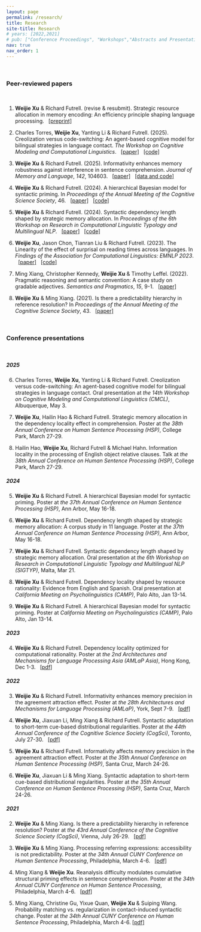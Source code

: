 ```yaml
---
layout: page
permalink: /research/
title: Research
site-title: Research
# years: [2022,2021]
# pub: ["Conference Proceedings", "Workshops","Abstracts and Presentations"]
nav: true
nav_order: 1
---
```

<!-- _pages/research.md -->
<!-- <div class="publications"> -->


<!-- * = equal contribution


{% for y in page.years %}
  <h4 class="year">{{y}}</h4>
  {% bibliography -f papers -q @*[year={{y}}]* %}
{% endfor %}
</div> -->

<p>&nbsp;</p>

### Peer-reviewed papers 
<p>&nbsp;</p>

1. **Weijie Xu** & Richard Futrell. (revise & resubmit). Strategic resource allocation in memory encoding: An efficiency principle shaping language processing. &nbsp; [[preprint]](https://arxiv.org/abs/2503.14728)

1. Charles Torres, **Weijie Xu**, Yanting Li & Richard Futrell. (2025). Creolization versus code-switching: An agent-based cognitive model for bilingual strategies in language contact. *The Workshop on Cognitive Modeling and Computational Linguistics*.  &nbsp; [[paper]](https://aclanthology.org/2025.cmcl-1.25/) &nbsp; [[code]](https://github.com/cj-torres/creolization-codeswitching)

1. **Weijie Xu** & Richard Futrell. (2025). Informativity enhances memory robustness against interference in sentence comprehension. *Journal of Memory and Language*, *142*, 104603. &nbsp; [[paper]](https://www.sciencedirect.com/science/article/pii/S0749596X24001062) &nbsp; [[data and code]](https://osf.io/e5dsv/)

1. **Weijie Xu** & Richard Futrell. (2024). A hierarchical Bayesian model for syntactic priming. In *Proceedings of the Annual Meeting of the Cognitive Science Society*, 46. &nbsp; [[paper]](https://escholarship.org/uc/item/9cc8p5fk) &nbsp; [[code]](https://github.com/weijiexu-charlie/HBM-for-syntactic-priming-CogSci24)

1. **Weijie Xu** & Richard Futrell. (2024). Syntactic dependency length shaped by strategic memory allocation. In *Proceedings of the 6th Workshop on Research in Computational Linguistic Typology and Multilingual NLP*.  &nbsp; [[paper]](https://aclanthology.org/2024.sigtyp-1.1/) &nbsp; [[code]](https://github.com/weijiexu-charlie/Dependency-length-strategic-memory-allocation)

1. **Weijie Xu**, Jason Chon, Tianran Liu & Richard Futrell. (2023). The Linearity of the effect of surprisal on reading times across languages. In *Findings of the Association for Computational Linguistics: EMNLP 2023*.  &nbsp; [[paper]](https://aclanthology.org/2023.findings-emnlp.1052/) &nbsp; [[code]](https://github.com/weijiexu-charlie/Linearity-of-surprisal-on-RT)

1. Ming Xiang, Christopher Kennedy, **Weijie Xu** & Timothy Leffel. (2022). Pragmatic reasoning and semantic convention: A case study on gradable adjectives. *Semantics and Pragmatics*, *15*, 9-1. &nbsp; [[paper]](https://doi.org/10.3765/sp.15.9)

1. **Weijie Xu** & Ming Xiang. (2021). Is there a predictability hierarchy in reference resolution? In *Proceedings of the Annual Meeting of the Cognitive Science Society*, 43. &nbsp; [[paper]](https://escholarship.org/uc/item/4mg9786g)

<p>&nbsp;</p>

### Conference presentations
<p>&nbsp;</p>

##### 2025

6. Charles Torres, **Weijie Xu**, Yanting Li & Richard Futrell. Creolization versus code-switching: An agent-based cognitive model for bilingual strategies in language contact. Oral presentation at *the 14th Workshop on Cognitive Modeling and Computational Linguistics (CMCL)*, Albuquerque, May 3.

6. **Weijie Xu**, Hailin Hao & Richard Futrell. Strategic memory allocation in the dependency locality effect in comprehension. Poster at *the 38th Annual Conference on Human Sentence Processing (HSP)*, College Park, March 27-29.

6. Hailin Hao, **Weijie Xu**, Richard Futrell & Michael Hahn. Information locality in the processing of English object relative clauses. Talk at *the 38th Annual Conference on Human Sentence Processing (HSP)*, College Park, March 27-29.

##### 2024

5. **Weijie Xu** & Richard Futrell. A hierarchical Bayesian model for syntactic priming. Poster at *the 37th Annual Conference on Human Sentence Processing (HSP)*, Ann Arbor, May 16-18.

5. **Weijie Xu** & Richard Futrell. Dependency length shaped by strategic memory allocation: A corpus study in 11 language. Poster at *the 37th Annual Conference on Human Sentence Processing (HSP)*, Ann Arbor, May 16-18.

5. **Weijie Xu** & Richard Futrell. Syntactic dependency length shaped by strategic memory allocation. Oral presentation at *the 6th Workshop on Research in Computational Linguistic Typology and Multilingual NLP (SIGTYP)*, Malta, Mar 21.

5. **Weijie Xu** & Richard Futrell. Dependency locality shaped by resource rationality: Evidence from English and Spanish. Oral presentation at *California Meeting on Psycholinguistics (CAMP)*, Palo Alto, Jan 13-14.

5. **Weijie Xu** & Richard Futrell. A hierarchical Bayesian model for syntactic priming. Poster at *California Meeting on Psycholinguistics (CAMP)*, Palo Alto, Jan 13-14.

##### 2023

4. **Weijie Xu** & Richard Futrell. Dependency locality optimized for computational rationality. Poster at *the 2nd Architectures and Mechanisms for Language Processing Asia (AMLaP Asia)*, Hong Kong, Dec 1-3. &nbsp; [[pdf]](https://weijiexu-charlie.github.io/assets/pdf/MemDepend_amlapasia23_resubmission.pdf)

##### 2022
3. **Weijie Xu** & Richard Futrell. Informativity enhances memory precision in the agreement attraction effect. Poster at *the 28th Architectures and Mechanisms for Language Processing (AMLaP)*, York, Sept 7-9. &nbsp; [[pdf]](https://weijiexu-charlie.github.io/assets/pdf/AgreeAttr_AMLaP22.pdf)

3. **Weijie Xu**, Jiaxuan Li, Ming Xiang & Richard Futrell. Syntactic adaptation to short-term cue-based distributional regularities. Poster at *the 44th Annual Conference of the Cognitive Science Society (CogSci)*, Toronto, July 27-30. &nbsp; [[pdf]](https://weijiexu-charlie.github.io/assets/pdf/CueAdapt_CogSci22_final.pdf)

3. **Weijie Xu** & Richard Futrell. Informativity affects memory precision in the agreement attraction effect. Poster at *the 35th Annual Conference on Human Sentence Processing (HSP)*, Santa Cruz, March 24-26.

3. **Weijie Xu**, Jiaxuan Li & Ming Xiang. Syntactic adaptation to short-term cue-based distributional regularities. Poster at *the 35th Annual Conference on Human Sentence Processing (HSP)*, Santa Cruz, March 24-26.


##### 2021
2. **Weijie Xu** & Ming Xiang. Is there a predictability hierarchy in reference resolution? Poster at *the 43rd Annual Conference of the Cognitive Science Society (CogSci)*, Vienna, July 26-29. &nbsp; [[pdf]](https://escholarship.org/uc/item/4mg9786g)

2. **Weijie Xu** & Ming Xiang. Processing referring expressions: accessibility is not predictability. Poster at *the 34th Annual CUNY Conference on Human Sentence Processing*, Philadelphia, March 4-6. &nbsp; [[pdf]](https://www.cuny2021.io/wp-content/uploads/2021/02/CUNY_2021_abstract_93.pdf)

2. Ming Xiang & **Weijie Xu**. Reanalysis difficulty modulates cumulative structural priming effects in sentence comprehension. Poster at *the 34th Annual CUNY Conference on Human Sentence Processing*, Philadelphia, March 4-6. &nbsp; [[pdf]](https://www.cuny2021.io/wp-content/uploads/2021/02/CUNY_2021_abstract_95.pdf)

2. Ming Xiang, Christine Gu, Yixue Quan, **Weijie Xu** & Suiping Wang. Probability matching vs. regularization in contact-induced syntactic change. Poster at *the 34th Annual CUNY Conference on Human Sentence Processing*, Philadelphia, March 4-6.   [[pdf]](https://www.cuny2021.io/wp-content/uploads/2021/02/CUNY_2021_abstract_179.pdf)
